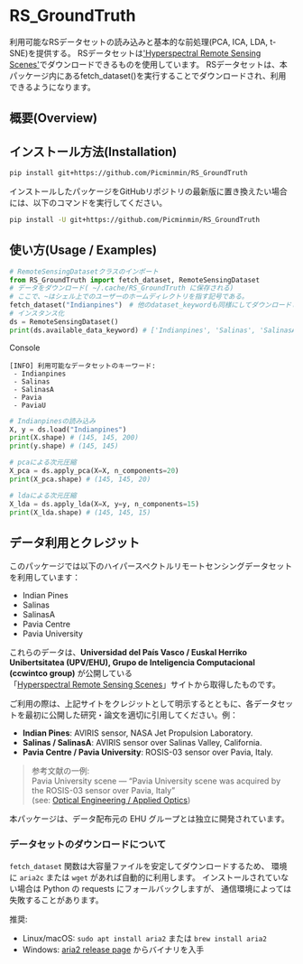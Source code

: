 
# RS_GroundTruth
利用可能なRSデータセットの読み込みと基本的な前処理(PCA, ICA, LDA, t-SNE)を提供する。
RSデータセットは['Hyperspectral Remote Sensing Scenes'][1]でダウンロードできるものを使用しています。
RSデータセットは、本パッケージ内にあるfetch_dataset()を実行することでダウンロードされ、利用できるようになります。

## 概要(Overview)

## インストール方法(Installation)
```bash
pip install git+https://github.com/Picminmin/RS_GroundTruth
```
インストールしたパッケージをGitHubリポジトリの最新版に置き換えたい場合には、以下のコマンドを実行してください。
```bash
pip install -U git+https://github.com/Picminmin/RS_GroundTruth
```

## 使い方(Usage / Examples)

```python
# RemoteSensingDatasetクラスのインポート
from RS_GroundTruth import fetch_dataset, RemoteSensingDataset
# データをダウンロード( ~/.cache/RS_GroundTruth に保存される)
# ここで、~はシェル上でのユーザーのホームディレクトリを指す記号である。
fetch_dataset("Indianpines")　# 他のdataset_keywordも同様にしてダウンロードしてください
# インスタンス化
ds = RemoteSensingDataset()
print(ds.available_data_keyword) # ['Indianpines', 'Salinas', 'SalinasA', 'Pavia', 'PaviaU'] ← dataset_keywordに入力できる値
```
Console
```console
[INFO] 利用可能なデータセットのキーワード:
 - Indianpines
 - Salinas
 - SalinasA
 - Pavia
 - PaviaU
```

```python
# Indianpinesの読み込み
X, y = ds.load("Indianpines")
print(X.shape) # (145, 145, 200)
print(y.shape) # (145, 145)

# pcaによる次元圧縮
X_pca = ds.apply_pca(X=X, n_components=20)
print(X_pca.shape) # (145, 145, 20)

# ldaによる次元圧縮
X_lda = ds.apply_lda(X=X, y=y, n_components=15)
print(X_lda.shape) # (145, 145, 15)
```

## データ利用とクレジット

このパッケージでは以下のハイパースペクトルリモートセンシングデータセットを利用しています：

- Indian Pines  
- Salinas  
- SalinasA  
- Pavia Centre  
- Pavia University  

これらのデータは、**Universidad del País Vasco / Euskal Herriko Unibertsitatea (UPV/EHU), Grupo de Inteligencia Computacional (ccwintco group)** が公開している  
「[Hyperspectral Remote Sensing Scenes](https://www.ehu.eus/ccwintco/index.php?title=Hyperspectral_Remote_Sensing_Scenes)」サイトから取得したものです。  

ご利用の際は、上記サイトをクレジットとして明示するとともに、各データセットを最初に公開した研究・論文を適切に引用してください。例：  

- **Indian Pines**: AVIRIS sensor, NASA Jet Propulsion Laboratory.  
- **Salinas / SalinasA**: AVIRIS sensor over Salinas Valley, California.  
- **Pavia Centre / Pavia University**: ROSIS-03 sensor over Pavia, Italy.  

> 参考文献の一例:  
> Pavia University scene — “Pavia University scene was acquired by the ROSIS-03 sensor over Pavia, Italy”  
> (see: [Optical Engineering / Applied Optics](https://opg.optica.org/abstract.cfm?uri=ao-59-13-4151))

本パッケージは、データ配布元の EHU グループとは独立に開発されています。

### データセットのダウンロードについて

`fetch_dataset` 関数は大容量ファイルを安定してダウンロードするため、
環境に `aria2c` または `wget` があれば自動的に利用します。
インストールされていない場合は Python の requests にフォールバックしますが、
通信環境によっては失敗することがあります。

推奨:  
- Linux/macOS: `sudo apt install aria2` または `brew install aria2`  
- Windows: [aria2 release page](https://github.com/aria2/aria2/releases) からバイナリを入手

<!-- 参考文献 -->
[1]:https://www.ehu.eus/ccwintco/index.php?title=Hyperspectral_Remote_Sensing_Scenes

